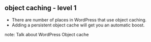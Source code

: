 ##  object caching - level 1

* There are number of places in WordPress that use object caching.
* Adding a persistent object cache will get you an automatic boost.

note:
    Talk about WordPress Object cache

